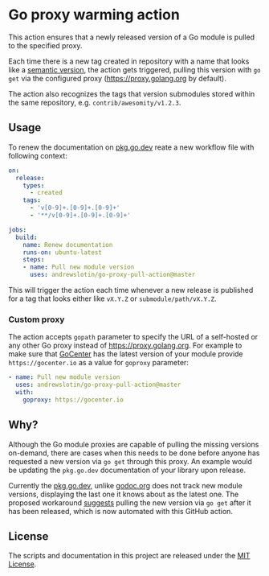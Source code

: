 Go proxy warming action
=======================

This action ensures that a newly released version of a Go module is pulled to the specified proxy.

Each time there is a new tag created in repository with a name that looks like a [semantic version](https://blog.golang.org/publishing-go-modules), the action gets triggered, pulling this version with `go get` via the
configured proxy (https://proxy.golang.org by default).

The action also recognizes the tags that version submodules stored within the same repository,
e.g. `contrib/awesomity/v1.2.3`.

Usage
-----

To renew the documentation on [pkg.go.dev](https://pkg.go.dev) reate a new workflow file with following context:

```yaml
on:
  release:
    types:
      - created
    tags:
      - 'v[0-9]+.[0-9]+.[0-9]+'
      - '**/v[0-9]+.[0-9]+.[0-9]+'

jobs:
  build:
    name: Renew documentation
    runs-on: ubuntu-latest
    steps:
    - name: Pull new module version
      uses: andrewslotin/go-proxy-pull-action@master
```

This will trigger the action each time whenever a new release is published for a tag that looks either like `vX.Y.Z` or
`submodule/path/vX.Y.Z`.

### Custom proxy

The action accepts `gopath` parameter to specify the URL of a self-hosted or any other Go proxy instead of https://proxy.golang.org. For example to make sure that [GoCenter](https://gocenter.io) has the latest version of your module provide `https://gocenter.io` as a value for `goproxy` parameter:

```yaml
- name: Pull new module version
  uses: andrewslotin/go-proxy-pull-action@master
  with:
    goproxy: https://gocenter.io
```

Why?
----

Although the Go module proxies are capable of pulling the missing versions on-demand, there are cases when
this needs to be done before anyone has requested a new version via `go get` through this proxy. An example
would be updating the `pkg.go.dev` documentation of your library upon release.

Currently the [pkg.go.dev](https://pkg.go.dev), unlike [godoc.org](https://godoc.org) does not track new
module versions, displaying the last one it knows about as the latest one. The proposed workaround
[suggests](https://github.com/golang/go/issues/37005#issuecomment-599541549) pulling the new version via
`go get` after it has been released, which is now automated with this GitHub action.

License
-------

The scripts and documentation in this project are released under the [MIT License](LICENSE).
